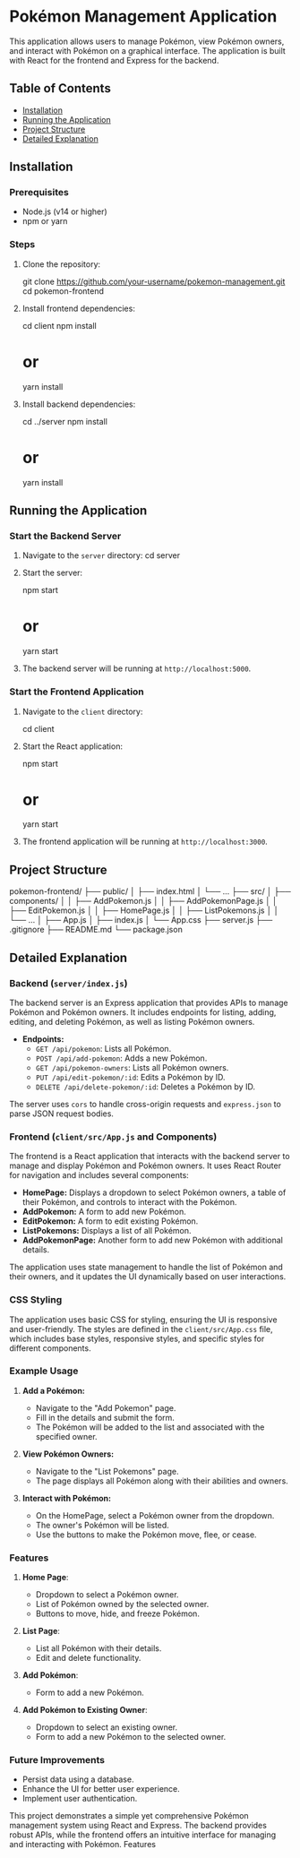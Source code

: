
# Pokémon Management Application

This application allows users to manage Pokémon, view Pokémon owners, and interact with Pokémon on a graphical interface. The application is built with React for the frontend and Express for the backend.

## Table of Contents

- [Installation](#installation)
- [Running the Application](#running-the-application)
- [Project Structure](#project-structure)
- [Detailed Explanation](#detailed-explanation)

## Installation

### Prerequisites

- Node.js (v14 or higher)
- npm or yarn

### Steps

1. Clone the repository:
    
    git clone https://github.com/your-username/pokemon-management.git
    cd pokemon-frontend
    

2. Install frontend dependencies:
    
    cd client
    npm install
    # or
    yarn install
   

3. Install backend dependencies:
    
    cd ../server
    npm install
    # or
    yarn install
   

## Running the Application

### Start the Backend Server

1. Navigate to the `server` directory:
    cd server

2. Start the server:
 
    npm start
    # or
    yarn start
 

3. The backend server will be running at `http://localhost:5000`.

### Start the Frontend Application

1. Navigate to the `client` directory:
    
    cd client
   

2. Start the React application:
   
    npm start
    # or
    yarn start
    

3. The frontend application will be running at `http://localhost:3000`.

## Project Structure

pokemon-frontend/
├── public/
│   ├── index.html
│   └── ...
├── src/
│   ├── components/
│   │   ├── AddPokemon.js
│   │   ├── AddPokemonPage.js
│   │   ├── EditPokemon.js
│   │   ├── HomePage.js
│   │   ├── ListPokemons.js
│   │   └── ...
│   ├── App.js
│   ├── index.js
│   └── App.css
├── server.js
├── .gitignore
├── README.md
└── package.json

## Detailed Explanation

### Backend (`server/index.js`)

The backend server is an Express application that provides APIs to manage Pokémon and Pokémon owners. It includes endpoints for listing, adding, editing, and deleting Pokémon, as well as listing Pokémon owners.

- **Endpoints:**
  - `GET /api/pokemon`: Lists all Pokémon.
  - `POST /api/add-pokemon`: Adds a new Pokémon.
  - `GET /api/pokemon-owners`: Lists all Pokémon owners.
  - `PUT /api/edit-pokemon/:id`: Edits a Pokémon by ID.
  - `DELETE /api/delete-pokemon/:id`: Deletes a Pokémon by ID.

The server uses `cors` to handle cross-origin requests and `express.json` to parse JSON request bodies.

### Frontend (`client/src/App.js` and Components)

The frontend is a React application that interacts with the backend server to manage and display Pokémon and Pokémon owners. It uses React Router for navigation and includes several components:

- **HomePage:** Displays a dropdown to select Pokémon owners, a table of their Pokémon, and controls to interact with the Pokémon.
- **AddPokemon:** A form to add new Pokémon.
- **EditPokemon:** A form to edit existing Pokémon.
- **ListPokemons:** Displays a list of all Pokémon.
- **AddPokemonPage:** Another form to add new Pokémon with additional details.

The application uses state management to handle the list of Pokémon and their owners, and it updates the UI dynamically based on user interactions.

### CSS Styling

The application uses basic CSS for styling, ensuring the UI is responsive and user-friendly. The styles are defined in the `client/src/App.css` file, which includes base styles, responsive styles, and specific styles for different components.

### Example Usage

1. **Add a Pokémon:**
   - Navigate to the "Add Pokemon" page.
   - Fill in the details and submit the form.
   - The Pokémon will be added to the list and associated with the specified owner.

2. **View Pokémon Owners:**
   - Navigate to the "List Pokemons" page.
   - The page displays all Pokémon along with their abilities and owners.

3. **Interact with Pokémon:**
   - On the HomePage, select a Pokémon owner from the dropdown.
   - The owner's Pokémon will be listed.
   - Use the buttons to make the Pokémon move, flee, or cease.
   
### Features

1. **Home Page**: 
   - Dropdown to select a Pokémon owner.
   - List of Pokémon owned by the selected owner.
   - Buttons to move, hide, and freeze Pokémon.

2. **List Page**:
   - List all Pokémon with their details.
   - Edit and delete functionality.

3. **Add Pokémon**:
   - Form to add a new Pokémon.

4. **Add Pokémon to Existing Owner**:
   - Dropdown to select an existing owner.
   - Form to add a new Pokémon to the selected owner.

### Future Improvements

- Persist data using a database.
- Enhance the UI for better user experience.
- Implement user authentication.


This project demonstrates a simple yet comprehensive Pokémon management system using React and Express. The backend provides robust APIs, while the frontend offers an intuitive interface for managing and interacting with Pokémon.
Features

